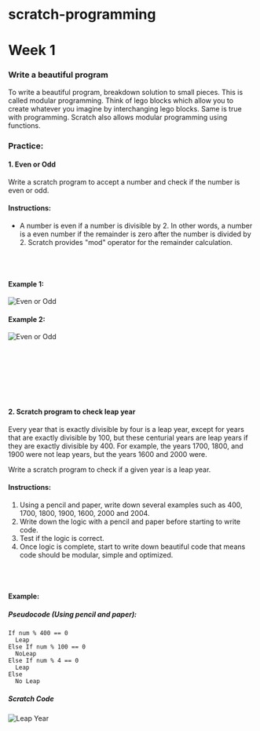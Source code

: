# scratch-programming



# Week 1

### Write a beautiful program
To write a beautiful program, breakdown solution to small pieces. This is called modular programming. Think of lego blocks which allow you to create whatever you imagine by interchanging lego blocks. Same is true with programming. Scratch also allows modular programming using functions.

### Practice:

#### 1. Even or Odd
Write a scratch program to accept a number and check if the number is even or odd.

#### Instructions:
- A number is even if a number is divisible by 2. In other words, a number is a even number if the remainder is zero after the number is divided by 2. Scratch provides "mod" operator for the remainder calculation.

<br /><br />

#### Example 1:

![Even or Odd](https://d37rfi63g2olb3.cloudfront.net/wp-content/uploads/2018/02/11114013/scratch_even_or_odd.png)

#### Example 2:
![Even or Odd](https://d37rfi63g2olb3.cloudfront.net/wp-content/uploads/2018/02/11114241/scratch_even_or_odd2.png)

<br /><br />
<br /><br />
<br /><br />

#### 2. Scratch program to check leap year
Every year that is exactly divisible by four is a leap year, except for years that are exactly divisible by 100, but these centurial years are leap years if they are exactly divisible by 400. For example, the years 1700, 1800, and 1900 were not leap years, but the years 1600 and 2000 were.

Write a scratch program to check if a given year is a leap year.

#### Instructions:
1. Using a pencil and paper, write down several examples such as 400, 1700, 1800, 1900, 1600, 2000 and 2004.
2. Write down the logic with a pencil and paper before starting to write code.
3. Test if the logic is correct.
4. Once logic is complete, start to write down beautiful code that means code should be modular, simple and optimized.

<br /><br />

#### Example:

##### Pseudocode (Using pencil and paper):
```
If num % 400 == 0
  Leap
Else If num % 100 == 0
  NoLeap
Else If num % 4 == 0
  Leap
Else
  No Leap
```

##### Scratch Code
![Leap Year](https://d37rfi63g2olb3.cloudfront.net/wp-content/uploads/2018/02/11114312/scratch_leapyear.png)
